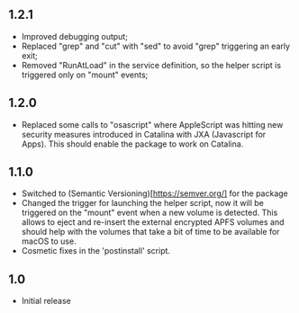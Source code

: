 1.2.1
-----

- Improved debugging output;
- Replaced "grep" and "cut" with "sed" to avoid "grep" triggering an early exit;
- Removed "RunAtLoad" in the service definition, so the helper script is
  triggered only on "mount" events;

1.2.0
-----
- Replaced some calls to "osascript" where AppleScript was hitting new security
  measures introduced in Catalina with JXA (Javascript for Apps).  This should
  enable the package to work on Catalina.

1.1.0
-----
- Switched to (Semantic Versioning)[https://semver.org/] for the package
- Changed the trigger for launching the helper script, now it will be triggered
  on the "mount" event when a new volume is detected.  This allows to eject and
  re-insert the external encrypted APFS volumes and should help with the volumes
  that take a bit of time to be available for macOS to use.
- Cosmetic fixes in the 'postinstall' script.

1.0
---
- Initial release
